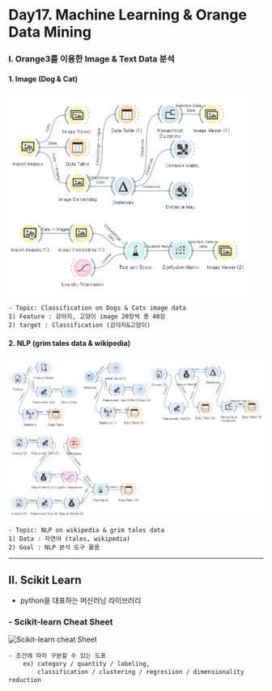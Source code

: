 # Day17. Machine Learning & Orange Data Mining

### I. Orange3를 이용한 Image & Text Data 분석
#### 1. Image (Dog & Cat)
<img src='graph/pr1.png' style= 'height: 400px'></img>

    - Topic: Classification on Dogs & Cats image data
    1) Feature : 강아지, 고양이 image 20장씩 총 40장 
    2) target : Classification (강아지&고양이)

#### 2. NLP (grim tales data & wikipedia)
<img src='graph/pr2.png'></img>

    - Topic: NLP on wikipedia & grim tales data
    1) Data : 자연어 (tales, wikipedia) 
    2) Goal : NLP 분석 도구 활용
<hr>

## II. Scikit Learn
- python을 대표하는 머신러닝 라이브러리

### - Scikit-learn Cheat Sheet 
![Scikit-learn cheat Sheet](https://scikit-learn.org/stable/_static/ml_map.png)

    - 조건에 따라 구분할 수 있는 도표
        ex) category / quantity / labeling, 
            classification / clustering / regresiion / dimensionality reduction 


